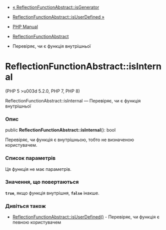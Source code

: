 - [«
ReflectionFunctionAbstract::isGenerator](reflectionfunctionabstract.isgenerator.md)
- [ReflectionFunctionAbstract::isUserDefined
»](reflectionfunctionabstract.isuserdefined.md)

- [PHP Manual](index.md)
- [ReflectionFunctionAbstract](class.reflectionfunctionabstract.md)
- Перевіряє, чи є функція внутрішньої

# ReflectionFunctionAbstract::isInternal

(PHP 5 \>u003d 5.2.0, PHP 7, PHP 8)

ReflectionFunctionAbstract::isInternal — Перевіряє, чи є функція
внутрішньої

### Опис

public **ReflectionFunctionAbstract::isInternal**(): bool

Перевіряє, чи функція є внутрішньою, тобто не визначеною
користувачем.

### Список параметрів

Ця функція не має параметрів.

### Значення, що повертаються

**`true`**, якщо функція внутрішня, **`false`** інакше.

### Дивіться також

- [ReflectionFunctionAbstract::isUserDefined()](reflectionfunctionabstract.isuserdefined.md) -
Перевіряє, чи функція є певною користувачем
